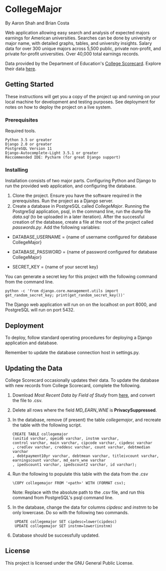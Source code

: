 # CollegeMajor

By Aaron Shah and Brian Costa

Web application allowing easy search and analysis of expected majors earnings for American universities. Searches can be done
by university or major name, with detailed graphs, tables, and university insights. Salary data for over 300 unique majors across 5,500 public, private non-profit, and private for-profit universities. Over 40,000 total earnings records.

Data provided by the Department of Education's [College Scorecard](https://collegescorecard.ed.gov/). Explore their data [here](https://collegescorecard.ed.gov/data/). 


## Getting Started

These instructions will get you a copy of the project up and running on your local machine for development and testing purposes. See deployment for notes on how to deploy the project on a live system.

### Prerequisites

Required tools.

```
Python 3.5 or greater
Django 2.0 or greater
PostgreSQL Version 11
Django-Autocomplete-Light 3.5.1 or greater
Reccommended IDE: Pycharm (for great Django support)  
```

### Installing

Installation consists of two major parts. Configuring Python and Django to run the provided web application,
and configuring the database. 

1. Clone the project. Ensure you have the software required in the prerequisites. Run the project as a Django server.
2. Create a database in PostgreSQL called *CollegeMajor*. Running the PostgreSql application, psql, in the command line,
run the dump file *data.sql* (to be uploaded in a later iteration). After the successful creation of the database, 
create a file at the root of the project called *passwords.py*. Add the following variables:

- DATABASE_USERNAME = {name of username configured for database CollegeMajor}

- DATABASE_PASSWORD = {name of password configured for database CollegeMajor}

- SECRET_KEY = {name of your secret key} 

You can generate a secret key for this project with the following command from the command line.

```
python -c 'from django.core.management.utils import get_random_secret_key; print(get_random_secret_key())'
```

The Django web application will run on on the localhost on port 8000, and PostgreSQL will run on port 5432.


## Deployment

To deploy, follow standard operating procedures for deploying a Django application and database.

Remember to update the database connection host in settings.py.

## Updating the Data

College Scorecard occasionally updates their data. To update the database with new records from College Scorecard,
 complete the following. 
 
 1. Download *Most Recent Data by Field of Study* from [here](https://collegescorecard.ed.gov/data/),
  and convert the file to .csv.
 2. Delete all rows where the field *MD_EARN_WNE* is **PrivacySuppressed**.
 3. In the database, remove (if present) the table *collegemajor*, and recreate the table with the following script. 
 
     ```
    CREATE TABLE collegemajor
    (unitid varchar, opeid6 varchar, instnm varchar, 
    control varchar, main varchar, cipcode varchar, cipdesc varchar
    , credlev varchar, creddesc varchar, count varchar, debtmedian varchar
    , debtpayment10yr varchar, debtmean varchar, titleivcount varchar, earningscount varchar, md_earn_wne varchar
    , ipedscount1 varchar, ipedscount2 varchar, id varchar);
    ```

 4. Run the following to populate this table with the data from the .csv 
 
    ```
    \COPY collegemajor FROM '<path>' WITH (FORMAT csv);
    ``` 

    Note: Replace <path> with the absolute path to the .csv file,
     and run this command from PostgreSQL's psql command line.
    
  5. In the database, change the data for columns *cipdesc* and *instnm* to be only lowercase.
   Do so with the following two commands.
   
       ```
        UPDATE collegemajor SET cipdesc=lower(cipdesc)
        UPDATE collegemajor SET instnm=lower(instnm)
       ``` 
  6. Database should be successfully updated.
 
 ## License

This project is licensed under the GNU General Public License.
